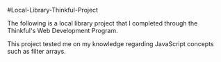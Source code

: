 #Local-Library-Thinkful-Project

The following is a local library project that I completed through the Thinkful's Web Development Program. 

This project tested me on my knowledge regarding JavaScript concepts such as filter arrays.
